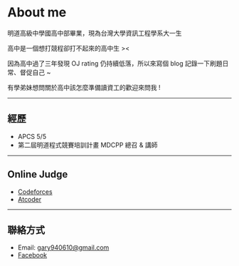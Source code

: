 # About me

明道高級中學國高中部畢業，現為台灣大學資訊工程學系大一生

高中是一個想打競程卻打不起來的高中生 ><

因為高中過了三年發現 OJ rating 仍持續低落，所以來寫個 blog 記錄一下刷題日常、督促自己 ~

有學弟妹想問關於高中該怎麼準備讀資工的歡迎來問我 !

---

## 經歷

- APCS 5/5
- 第二屆明道程式競賽培訓計畫 MDCPP 總召 & 講師

---

## Online Judge

- [Codeforces](https://codeforces.com/profile/gary940610)
- [Atcoder](https://atcoder.jp/users/gary940610)

---

## 聯絡方式

- Email: gary940610@gmail.com
- [Facebook](https://www.facebook.com/profile.php?id=100008453702626)
